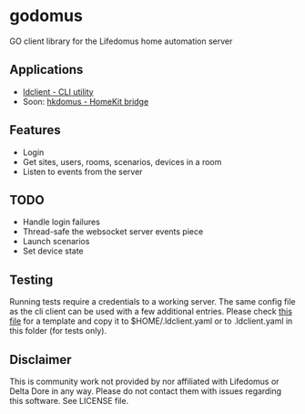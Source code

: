 # godomus
GO client library for the Lifedomus home automation server

## Applications
- [ldclient - CLI utility](https://github.com/sgrimee/godomus/tree/master/ldclient)
- Soon: [hkdomus - HomeKit bridge](https://github.com/sgrimee/hkdomus)

## Features
- Login
- Get sites, users, rooms, scenarios, devices in a room
- Listen to events from the server

## TODO
- Handle login failures
- Thread-safe the websocket server events piece
- Launch scenarios
- Set device state

## Testing

Running tests require a credentials to a working server. The same config file as the cli client can be used with a few additional entries. Please check [this file](test_config_template.yaml) for a template and copy it to $HOME/.ldclient.yaml or to .ldclient.yaml in this folder (for tests only).

## Disclaimer

This is community work not provided by nor affiliated with Lifedomus or Delta Dore in any way. Please do not contact them with issues regarding this software. See LICENSE file.